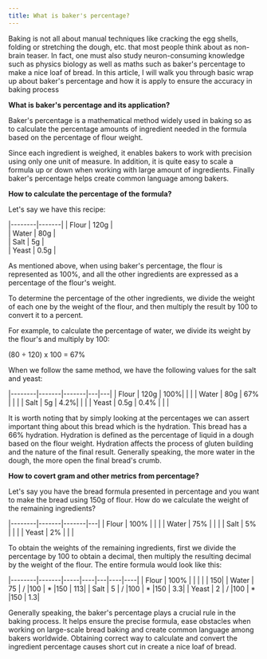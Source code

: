 ```yaml
---
title: What is baker's percentage?
---
```


Baking is not all about manual techniques like cracking the egg shells, folding or stretching the dough, etc. that most people think about as non-brain teaser. In fact, one must also study neuron-consuming knowledge such as physics biology as well as maths such as baker's percentage to make a nice loaf of bread. In this article, I will walk you through basic wrap up about baker's percentage and how it is apply to ensure the accuracy in baking process

<b> What is baker's percentage and its application? </b>

Baker's percentage is a mathematical method widely used in baking so as to calculate the percentage amounts of ingredient needed in the formula based on the percentage of flour weight.

Since each ingredient is weighed, it enables bakers to work with precision using only one unit of measure. In addition, it is quite easy to scale a formula up or down when working with large amount of ingredients. Finally baker's percentage helps create common language among bakers.

<b> How to calculate the percentage of the formula? </b>

Let's say we have this recipe:

|--------|-------|
|  Flour | 120g  |  
|  Water | 80g   |   
|  Salt  | 5g    |   
|  Yeast | 0.5g  |   

As mentioned above, when using baker's percentage, the flour is represented as 100%, and all the other ingredients are expressed as a percentage of the flour's weight.

To determine the percentage of the other ingredients, we divide the weight of each one by the weight of the flour, and then multiply the result by 100 to convert it to a percent.

For example, to calculate the percentage of water, we divide its weight by the flour's and multiply by 100:

(80 ÷ 120) x 100 = 67%

When we follow the same method, we have the following values for the salt and yeast:

|--------|-------|-------|---|---|
| Flour  |  120g |   100%|   |   |
| Water  |  80g  |   67% |   |   |
| Salt   |  5g   |   4.2%|   |   |
| Yeast  | 0.5g  |  0.4% |   |   |

It is worth noting that by simply looking at the percentages we can assert important thing about this bread which is the hydration. This bread has a 66% hydration. Hydration is defined as the percentage of liquid in a dough based on the flour weight. Hydration affects the process of gluten building and the nature of the final result. Generally speaking, the more water in the dough, the more open the final bread's crumb.

<b> How to covert gram and other metrics from percentage? </b>

Let's say you have the bread formula presented in percentage and you want to make the bread using 150g of flour. How do we calculate the weight of the remaining ingredients?

|--------|-------|-------|---|
| Flour  |  100% |       |   |
| Water  |  75%  |       |   |
| Salt   |  5%   |       |   |
| Yeast  |  2%   |       |   |

To obtain the weights of the remaining ingredients, first we divide the percentage by 100 to obtain a decimal, then multiply the resulting decimal by the weight of the flour. The entire formula would look like this:

|--------|-------|-----|----|---|----|----|
| Flour  |  100% |     |    |   |    | 150|
| Water  |  75   |  /  |100 | * |150 | 113|
| Salt   |  5    |  /  |100 | * |150 | 3.3|
| Yeast  |  2    |  /  |100 | * |150 | 1.3|


Generally speaking, the baker's percentage plays a crucial rule in the baking process. It helps ensure the precise formula, ease obstacles when working on large-scale bread baking and create common language among bakers worldwide. Obtaining correct way to calculate and convert the ingredient percentage causes short cut in create a nice loaf of bread. 
